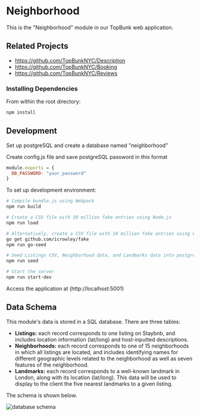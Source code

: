 # Neighborhood
This is the "Neighborhood" module in our TopBunk web application.


## Related Projects

  - https://github.com/TopBunkNYC/Description
  - https://github.com/TopBunkNYC/Booking
  - https://github.com/TopBunkNYC/Reviews

### Installing Dependencies

From within the root directory:

```sh
npm install
```

## Development
Set up postgreSQL and create a database named "neighborhood"

Create config.js file and save postgreSQL password in this format
```js
module.exports = {
  DB_PASSWORD: "your_password"
}
```

To set up development environment:
```sh
# Compile bundle.js using Webpack
npm run build

# Create a CSV file with 10 million fake entries using Node.js
npm run load

# Alternatively, create a CSV file with 10 million fake entries using Go
go get github.com/icrowley/fake
npm run go-seed

# Seed Listings CSV, Neighborhood data, and Landmarks data into postgreSQL database
npm run seed

# Start the server
npm run start-dev
```

Access the application at (http://localhost:5001)


## Data Schema
This module's data is stored in a SQL database. There are three tables: 
* **Listings:** each record corresponds to one listing on Staybnb, and includes location information (lat/long) and host-inputted descriptions.
* **Neighborhoods:** each record corresponds to one of 15 neighborhoods in which all listings are located, and includes identifying names for different geographic levels related to the neighborhood as well as seven features of the neighborhood.
* **Landmarks:** each record corresponds to a well-known landmark in London, along with its location (lat/long). This data will be used to display to the client the five nearest landmarks to a given listing.

The schema is shown below.

![database schema](https://www.lucidchart.com/publicSegments/view/853181f4-358a-498e-ac6f-e406d5e1e8a9/image.png)
